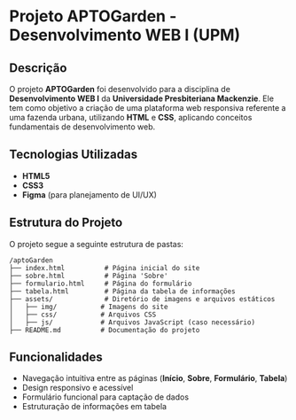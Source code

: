 # Projeto APTOGarden - Desenvolvimento WEB I (UPM)

## Descrição
O projeto **APTOGarden** foi desenvolvido para a disciplina de **Desenvolvimento WEB I** da **Universidade Presbiteriana Mackenzie**. Ele tem como objetivo a criação de uma plataforma web responsiva referente a uma fazenda urbana, utilizando **HTML** e **CSS**, aplicando conceitos fundamentais de desenvolvimento web.

## Tecnologias Utilizadas
- **HTML5**
- **CSS3**
- **Figma** (para planejamento de UI/UX)

## Estrutura do Projeto
O projeto segue a seguinte estrutura de pastas:
```
/aptoGarden
├── index.html          # Página inicial do site
├── sobre.html          # Página 'Sobre'
├── formulario.html     # Página do formulário
├── tabela.html         # Página da tabela de informações
├── assets/             # Diretório de imagens e arquivos estáticos
│   ├── img/           # Imagens do site
│   ├── css/           # Arquivos CSS
│   ├── js/            # Arquivos JavaScript (caso necessário)
├── README.md          # Documentação do projeto
```

## Funcionalidades
- Navegação intuitiva entre as páginas (**Início**, **Sobre**, **Formulário**, **Tabela**)
- Design responsivo e acessível
- Formulário funcional para captação de dados
- Estruturação de informações em tabela
